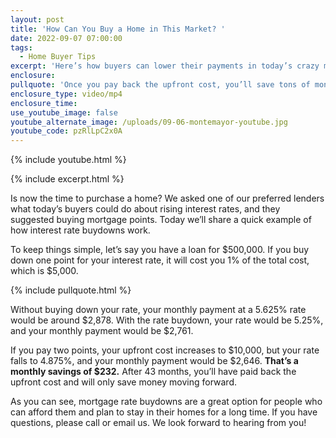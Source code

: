 ```yaml
---
layout: post
title: 'How Can You Buy a Home in This Market? '
date: 2022-09-07 07:00:00
tags:
  - Home Buyer Tips
excerpt: 'Here’s how buyers can lower their payments in today’s crazy market. '
enclosure:
pullquote: 'Once you pay back the upfront cost, you’ll save tons of money. '
enclosure_type: video/mp4
enclosure_time:
use_youtube_image: false
youtube_alternate_image: /uploads/09-06-montemayor-youtube.jpg
youtube_code: pzRlLpC2x0A
---
```

{% include youtube.html %}

{% include excerpt.html %}

Is now the time to purchase a home? We asked one of our preferred lenders what today’s buyers could do about rising interest rates, and they suggested buying mortgage points. Today we’ll share a quick example of how interest rate buydowns work.

To keep things simple, let’s say you have a loan for $500,000. If you buy down one point for your interest rate, it will cost you 1% of the total cost, which is $5,000.

{% include pullquote.html %}

Without buying down your rate, your monthly payment at a 5.625% rate would be around $2,878. With the rate buydown, your rate would be 5.25%, and your monthly payment would be $2,761.

If you pay two points, your upfront cost increases to $10,000, but your rate falls to 4.875%, and your monthly payment would be $2,646. **That’s a monthly savings of $232.** After 43 months, you’ll have paid back the upfront cost and will only save money moving forward.&nbsp;

As you can see, mortgage rate buydowns are a great option for people who can afford them and plan to stay in their homes for a long time. If you have questions, please call or email us. We look forward to hearing from you\!&nbsp;

​​​​​